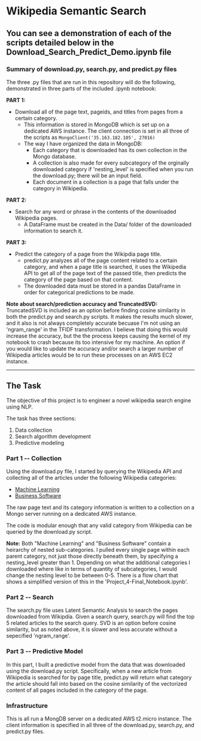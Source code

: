 # Wikipedia Semantic Search

## You can see a demonstration of each of the scripts detailed below in the Download_Search_Predict_Demo.ipynb file

### Summary of download.py, search.py, and predict.py files
The three .py files that are run in this repository will do the following, demonstrated in three parts of the included .ipynb notebook:

**PART 1:** 
- Download all of the page text, pageids, and titles from pages from a certain category.
    - This information is stored in MongoDB which is set up on a dedicated AWS instance. The client connection is set in all three of the scripts as ```MongoClient('35.163.182.105', 27016)```
    - The way I have organized the data in MongoDB: 
        - Each category that is downloaded has its own collection in the Mongo database. 
        - A collection is also made for every subcategory of the orginally downloaded category if 'nesting_level' is specified when you run the download.py; there will be an input field.
        - Each document in a collection is a page that falls under the category in Wikipedia.

**PART 2:** 
- Search for any word or phrase in the contents of the downloaded Wikipedia pages.
    - A DataFrame must be created in the Data/ folder of the downloaded information to search it.

**PART 3:** 
- Predict the category of a page from the Wikipdia page title.
    - predict.py analyzes all of the page content related to a certain category, and when a page title is searched, it uses the Wikipedia API to get all of the page text of the passed title, then predicts the category of the page based on that content.
    - The downloaded data must be stored in a pandas DataFrame in order for categorical predictions to be made.

**Note about search/prediction accuracy and TruncatedSVD:**
<br>TruncatedSVD is included as an option before finding cosine similarity in both the predict.py and search.py scripts. It makes the results much slower, and it also is not always completely accurate becuase I'm not using an 'ngram_range' in the TFIDF transformation. I believe that doing this would increase the accuracy, but the the process keeps causing the kernel of my notebook to crash because its too intensive for my machine. An option if you would like to update the accuracy and/or search a larger number of Wikipedia articles would be to run these processes on an AWS EC2 instance.

-----------------------

## The Task

The objective of this project is to engineer a novel wikipedia search engine using NLP.

The task has three sections:
1. Data collection
1. Search algorithm development
1. Predictive modeling

### Part 1 -- Collection 

Using the download.py file, I started by querying the Wikipedia API and collecting all of the articles under the following Wikipedia categories:

* [Machine Learning](https://en.wikipedia.org/wiki/Category:Machine_learning)
* [Business Software](https://en.wikipedia.org/wiki/Category:Business_software)

The raw page text and its category information is written to a collection on a Mongo server running on a dedicated AWS instance.

The code is modular enough that any valid category from Wikipedia can be queried by the download.py script.

**Note:** Both "Machine Learning" and "Business Software" contain a heirarchy of nested sub-categories. I pulled every single page within each parent category, not just those directly beneath them, by specifying a nesting_level greater than 1. Depending on what the additional categories I downloaded where like in terms of quantity of subcategories, I would change the nesting level to be between 0-5. There is a flow chart that shows a simplified version of this in the 'Project_4-Final_Notebook.ipynb'.

### Part 2 -- Search 

The search.py file uses Latent Semantic Analysis to search the pages downloaded from Wikipdia. Given a search query, search.py will find the top 5 related articles to the search query. SVD is an option before cosine similarity, but as noted above, it is slower and less accurate without a sepecified 'ngram_range'.

### Part 3 -- Predictive Model

In this part, I built a predictive model from the data that was downloaded using the download.py script. Specifically, when a new article from Wikipedia is searched for by page title, predict.py will return what category the article should fall into based on the cosine similarity of the vectorized content of all pages included in the category of the page. 

### Infrastructure

This is all run a MongDB server on a dedicated AWS t2.micro instance. The client information is specified in all three of the download.py, search.py, and predict.py files.


